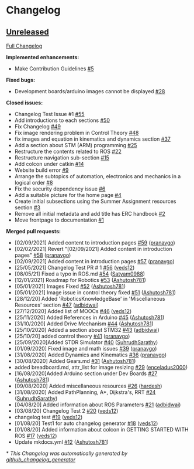 # Changelog

## [Unreleased](https://github.com/ERC-BPGC/handbook/tree/HEAD)

[Full Changelog](https://github.com/ERC-BPGC/handbook/compare/ef9957bc9c7386b7735728f7016ccb5eb2a81e79...HEAD)

**Implemented enhancements:**

- Make Contribution Guidelines [\#5](https://github.com/ERC-BPGC/handbook/issues/5)

**Fixed bugs:**

- Development boards/arduino images cannot be displayed [\#28](https://github.com/ERC-BPGC/handbook/issues/28)

**Closed issues:**

- Changelog Test Issue \#1 [\#55](https://github.com/ERC-BPGC/handbook/issues/55)
- Add introductions to each sections [\#50](https://github.com/ERC-BPGC/handbook/issues/50)
- Fix Changelog [\#49](https://github.com/ERC-BPGC/handbook/issues/49)
- Fix image rendering problem in Control Theory [\#48](https://github.com/ERC-BPGC/handbook/issues/48)
- fix images and equation in kinematics and dynamics section [\#37](https://github.com/ERC-BPGC/handbook/issues/37)
- Add a section about STM \(ARM\) programming [\#25](https://github.com/ERC-BPGC/handbook/issues/25)
- Restructure the contents related to ROS [\#22](https://github.com/ERC-BPGC/handbook/issues/22)
- Restructure navigation sub-section  [\#15](https://github.com/ERC-BPGC/handbook/issues/15)
- Add colcon under catkin [\#14](https://github.com/ERC-BPGC/handbook/issues/14)
- Website build error [\#9](https://github.com/ERC-BPGC/handbook/issues/9)
- Arrange the subtopics of automation, electronics and mechanics in a logical order [\#8](https://github.com/ERC-BPGC/handbook/issues/8)
- Fix the security dependency issue [\#6](https://github.com/ERC-BPGC/handbook/issues/6)
- Add a suitable picture for the home page [\#4](https://github.com/ERC-BPGC/handbook/issues/4)
- Create initial subsections using the Summer Assignment resources section [\#3](https://github.com/ERC-BPGC/handbook/issues/3)
- Remove all initial metadata and add title has ERC handbook [\#2](https://github.com/ERC-BPGC/handbook/issues/2)
- Move frontpage to documentation [\#1](https://github.com/ERC-BPGC/handbook/issues/1)

**Merged pull requests:**

- \[02/09/2021\] Added content to introduction pages [\#59](https://github.com/ERC-BPGC/handbook/pull/59) ([pranavgo](https://github.com/pranavgo))
- \[02/02/2021\] Revert "\[02/09/2021\] Added content in introduction pages" [\#58](https://github.com/ERC-BPGC/handbook/pull/58) ([pranavgo](https://github.com/pranavgo))
- \[02/09/2021\] Added content in introduction pages [\#57](https://github.com/ERC-BPGC/handbook/pull/57) ([pranavgo](https://github.com/pranavgo))
- \[25/05/2021\] Changelog Test PR \# 1 [\#56](https://github.com/ERC-BPGC/handbook/pull/56) ([veds12](https://github.com/veds12))
- \[08/05/21\] Fixed a typo in ROS.md [\#54](https://github.com/ERC-BPGC/handbook/pull/54) ([Satyam0988](https://github.com/Satyam0988))
- \[12/01/2021\] Roadmap for Robotics [\#53](https://github.com/ERC-BPGC/handbook/pull/53) ([Ashutosh781](https://github.com/Ashutosh781))
- \[05/01/2021\] Images Fixed [\#52](https://github.com/ERC-BPGC/handbook/pull/52) ([Ashutosh781](https://github.com/Ashutosh781))
- \[05/01/2021\] Image issue in control theory fixed [\#51](https://github.com/ERC-BPGC/handbook/pull/51) ([Ashutosh781](https://github.com/Ashutosh781))
- \[28/12/20\] Added 'RoboticsKnowledgeBase' in 'Miscellaneous Resources' section  [\#47](https://github.com/ERC-BPGC/handbook/pull/47) ([adbidwai](https://github.com/adbidwai))
- \[27/12/2020\] Added list of MOOCs [\#46](https://github.com/ERC-BPGC/handbook/pull/46) ([veds12](https://github.com/veds12))
- \[25/11/2020\] Added References in Arduino [\#45](https://github.com/ERC-BPGC/handbook/pull/45) ([Ashutosh781](https://github.com/Ashutosh781))
- \[31/10/2020\] Added Drive Mechanism [\#44](https://github.com/ERC-BPGC/handbook/pull/44) ([Ashutosh781](https://github.com/Ashutosh781))
- \[25/10/2020\] Added a section about STM32  [\#43](https://github.com/ERC-BPGC/handbook/pull/43) ([adbidwai](https://github.com/adbidwai))
- \[25/10/20\] added control theory [\#41](https://github.com/ERC-BPGC/handbook/pull/41) ([pranavgo](https://github.com/pranavgo))
- \[25/09/2020\]Added STDR Simulator [\#40](https://github.com/ERC-BPGC/handbook/pull/40) ([SuhrudhSarathy](https://github.com/SuhrudhSarathy))
- \[01/09/2020\] Fixed image and math issues [\#39](https://github.com/ERC-BPGC/handbook/pull/39) ([pranavgo](https://github.com/pranavgo))
- \[31/08/2020\] Added Dynamics and Kinematics [\#36](https://github.com/ERC-BPGC/handbook/pull/36) ([pranavgo](https://github.com/pranavgo))
- \[30/08/2020\] Added Gears.md [\#31](https://github.com/ERC-BPGC/handbook/pull/31) ([Ashutosh781](https://github.com/Ashutosh781))
- added breadboard.md, attr\_list for image resizing [\#29](https://github.com/ERC-BPGC/handbook/pull/29) ([enceladus2000](https://github.com/enceladus2000))
- \[16/08/2020\]Added Arduino section under Dev Boards [\#27](https://github.com/ERC-BPGC/handbook/pull/27) ([Ashutosh781](https://github.com/Ashutosh781))
- \[09/08/2020\] Added miscellaneous resources [\#26](https://github.com/ERC-BPGC/handbook/pull/26) ([hardesh](https://github.com/hardesh))
- \[31/08/2020\] Added PathPlanning, A\*, Dijkstra's, RRT [\#24](https://github.com/ERC-BPGC/handbook/pull/24) ([SuhrudhSarathy](https://github.com/SuhrudhSarathy))
- \[04/08/20\] Added information about ROS Parameters [\#21](https://github.com/ERC-BPGC/handbook/pull/21) ([adbidwai](https://github.com/adbidwai))
- \[03/08/20\] Changelog Test 2 [\#20](https://github.com/ERC-BPGC/handbook/pull/20) ([veds12](https://github.com/veds12))
- changelog test [\#19](https://github.com/ERC-BPGC/handbook/pull/19) ([veds12](https://github.com/veds12))
- \[01/08/20\] Test1 for auto changelog generator [\#18](https://github.com/ERC-BPGC/handbook/pull/18) ([veds12](https://github.com/veds12))
- \[01/08/20\] Added information about colcon in GETTING STARTED WITH ROS [\#17](https://github.com/ERC-BPGC/handbook/pull/17) ([veds12](https://github.com/veds12))
- Update mkdocs.yml [\#12](https://github.com/ERC-BPGC/handbook/pull/12) ([Ashutosh781](https://github.com/Ashutosh781))



\* *This Changelog was automatically generated by [github_changelog_generator](https://github.com/github-changelog-generator/github-changelog-generator)*
